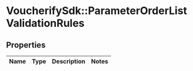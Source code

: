 # VoucherifySdk::ParameterOrderListValidationRules

## Properties

| Name | Type | Description | Notes |
| ---- | ---- | ----------- | ----- |

